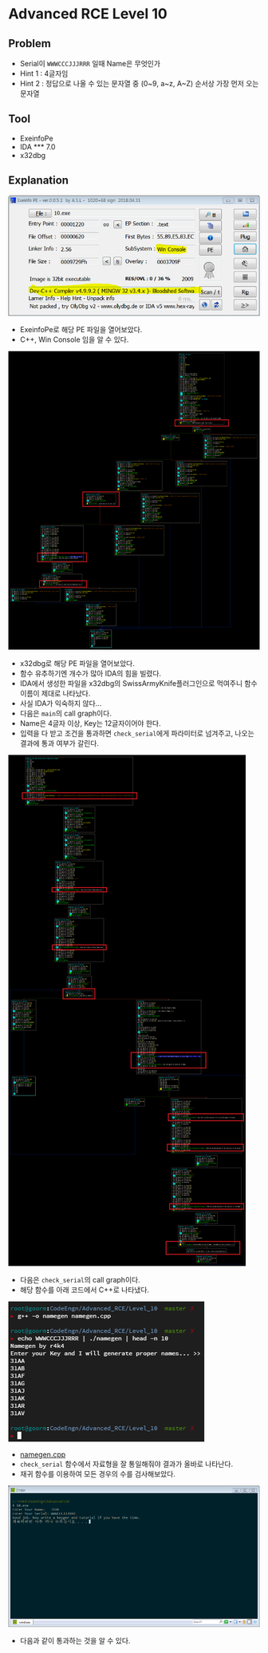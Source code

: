 # Advanced RCE Level 10

## Problem
* Serial이 `WWWCCCJJJRRR` 일때 Name은 무엇인가 
* Hint 1 : 4글자임 
* Hint 2 : 정답으로 나올 수 있는 문자열 중 (0~9, a~z, A~Z) 순서상 가장 먼저 오는 문자열 

## Tool
* ExeinfoPe
* IDA *** 7.0
* x32dbg

## Explanation
![](./1.PNG?raw=true)
* ExeinfoPe로 해당 PE 파일을 열어보았다.
* C++, Win Console 임을 알 수 있다.

![](./2.PNG?raw=true)
* x32dbg로 해당 PE 파일을 열어보았다.
* 함수 유추하기엔 개수가 많아 IDA의 힘을 빌렸다.
* IDA에서 생성한 파일을 x32dbg의 SwissArmyKnife플러그인으로 먹여주니 함수 이름이 제대로 나타났다.
* 사실 IDA가 익숙하지 않다...
* 다음은 `main`의 call graph이다.
* Name은 4글자 이상, Key는 12글자이어야 한다.
* 입력을 다 받고 조건을 통과하면 `check_serial`에게 파라미터로 넘겨주고, 나오는 결과에 통과 여부가 갈린다.

![](./3.PNG?raw=true)
* 다음은 `check_serial`의 call graph이다.
* 해당 함수를 아래 코드에서 C++로 나타냈다.

![](./4.PNG?raw=true)
* [namegen.cpp](./namegen.cpp)
* `check_serial` 함수에서 자료형을 잘 통일해줘야 결과가 올바로 나타난다.
* 재귀 함수를 이용하여 모든 경우의 수를 검사해보았다.

![](./5.PNG?raw=true)
* 다음과 같이 통과하는 것을 알 수 있다.